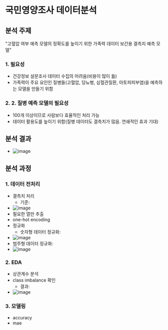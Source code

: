 # 국민영양조사 데이터분석

## 분석 주제
"고혈압 여부 예측 모델의 정확도를 높이기 위한 가족력 데이터 보간용 결측치 예측 모델"
### 1. 필요성
- 건강정보 설문조사 데이터 수집의 어려움(비용이 많이 듦)
- 가족력이 주요 요인인 질병들(고혈압, 당뇨병, 심혈관질환, 아토피피부염)을 예측하는 모델을 만들기 위함
### 2. 2. 질병 예측 모델의 필요성
- 100개 이상이므로 사람보다 효율적인 처리 가능
- 데이터 활용도를 높이기 위함(질병 데이터도 결측치가 많음. 연쇄적인 효과 기대)
## 분석 결과
- ![image](https://user-images.githubusercontent.com/106477624/219936461-4d6f44b7-5055-46fd-a933-7735e6b0d20e.png)

## 분석 과정
### 1. 데이터 전처리
- 결측치 처리
  - 기준: 
- ![image](https://user-images.githubusercontent.com/106477624/219936744-dabc3a99-217f-4839-b096-41dba408ce58.png)
- 필요한 열만 추출
- one-hot encoding
- 정규화
  - 숫자형 데이터 정규화: 
 - ![image](https://user-images.githubusercontent.com/106477624/219936751-56459fa3-7b41-42f7-b449-16083d7837c6.png)
  - 범주형 데이터 정규화: 
 - ![image](https://user-images.githubusercontent.com/106477624/219936764-43c29020-9530-4f68-93af-9a26c1807d04.png)
### 2. EDA
- 상관계수 분석
- class imbalance 확인
  - 결과: 
- ![image](https://user-images.githubusercontent.com/106477624/219936778-7b324238-d070-4ac8-bbd4-845362d447c9.png)

### 3. 모델링
- accuracy
- mae


